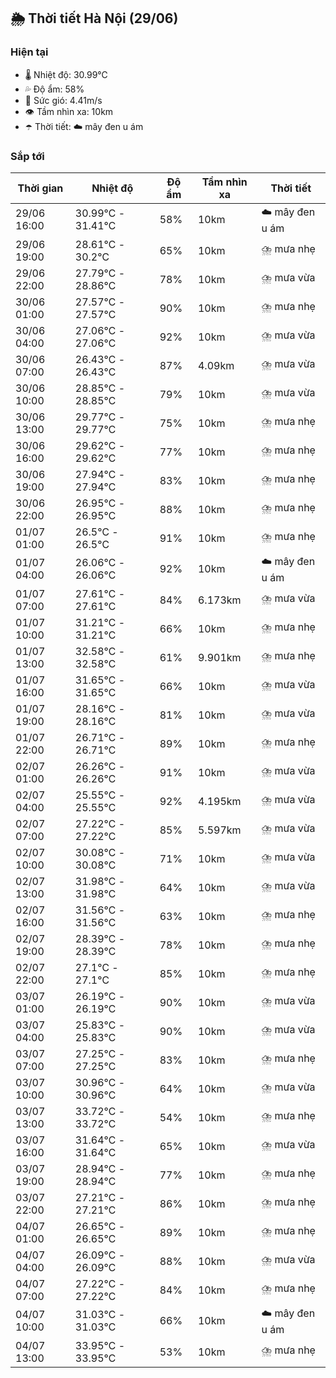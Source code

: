 ## 🌦️ Thời tiết Hà Nội (29/06)

### Hiện tại

- 🌡️ Nhiệt độ: 30.99℃
- 💦 Độ ẩm: 58%
- 💨 Sức gió: 4.41m/s
- 👁️ Tầm nhìn xa: 10km
- ☂️ Thời tiết: ☁️ mây đen u ám

### Sắp tới

| Thời gian | Nhiệt độ | Độ ẩm | Tầm nhìn xa | Thời tiết |
| --- | --- | --- | --- | --- |
| 29/06 16:00 | 30.99℃ - 31.41℃ | 58% | 10km | ☁️ mây đen u ám |
| 29/06 19:00 | 28.61℃ - 30.2℃ | 65% | 10km | ⛈️ mưa nhẹ |
| 29/06 22:00 | 27.79℃ - 28.86℃ | 78% | 10km | ⛈️ mưa vừa |
| 30/06 01:00 | 27.57℃ - 27.57℃ | 90% | 10km | ⛈️ mưa nhẹ |
| 30/06 04:00 | 27.06℃ - 27.06℃ | 92% | 10km | ⛈️ mưa vừa |
| 30/06 07:00 | 26.43℃ - 26.43℃ | 87% | 4.09km | ⛈️ mưa vừa |
| 30/06 10:00 | 28.85℃ - 28.85℃ | 79% | 10km | ⛈️ mưa vừa |
| 30/06 13:00 | 29.77℃ - 29.77℃ | 75% | 10km | ⛈️ mưa nhẹ |
| 30/06 16:00 | 29.62℃ - 29.62℃ | 77% | 10km | ⛈️ mưa nhẹ |
| 30/06 19:00 | 27.94℃ - 27.94℃ | 83% | 10km | ⛈️ mưa nhẹ |
| 30/06 22:00 | 26.95℃ - 26.95℃ | 88% | 10km | ⛈️ mưa nhẹ |
| 01/07 01:00 | 26.5℃ - 26.5℃ | 91% | 10km | ⛈️ mưa nhẹ |
| 01/07 04:00 | 26.06℃ - 26.06℃ | 92% | 10km | ☁️ mây đen u ám |
| 01/07 07:00 | 27.61℃ - 27.61℃ | 84% | 6.173km | ⛈️ mưa vừa |
| 01/07 10:00 | 31.21℃ - 31.21℃ | 66% | 10km | ⛈️ mưa nhẹ |
| 01/07 13:00 | 32.58℃ - 32.58℃ | 61% | 9.901km | ⛈️ mưa nhẹ |
| 01/07 16:00 | 31.65℃ - 31.65℃ | 66% | 10km | ⛈️ mưa vừa |
| 01/07 19:00 | 28.16℃ - 28.16℃ | 81% | 10km | ⛈️ mưa vừa |
| 01/07 22:00 | 26.71℃ - 26.71℃ | 89% | 10km | ⛈️ mưa nhẹ |
| 02/07 01:00 | 26.26℃ - 26.26℃ | 91% | 10km | ⛈️ mưa vừa |
| 02/07 04:00 | 25.55℃ - 25.55℃ | 92% | 4.195km | ⛈️ mưa vừa |
| 02/07 07:00 | 27.22℃ - 27.22℃ | 85% | 5.597km | ⛈️ mưa vừa |
| 02/07 10:00 | 30.08℃ - 30.08℃ | 71% | 10km | ⛈️ mưa vừa |
| 02/07 13:00 | 31.98℃ - 31.98℃ | 64% | 10km | ⛈️ mưa vừa |
| 02/07 16:00 | 31.56℃ - 31.56℃ | 63% | 10km | ⛈️ mưa nhẹ |
| 02/07 19:00 | 28.39℃ - 28.39℃ | 78% | 10km | ⛈️ mưa nhẹ |
| 02/07 22:00 | 27.1℃ - 27.1℃ | 85% | 10km | ⛈️ mưa nhẹ |
| 03/07 01:00 | 26.19℃ - 26.19℃ | 90% | 10km | ⛈️ mưa vừa |
| 03/07 04:00 | 25.83℃ - 25.83℃ | 90% | 10km | ⛈️ mưa vừa |
| 03/07 07:00 | 27.25℃ - 27.25℃ | 83% | 10km | ⛈️ mưa nhẹ |
| 03/07 10:00 | 30.96℃ - 30.96℃ | 64% | 10km | ⛈️ mưa vừa |
| 03/07 13:00 | 33.72℃ - 33.72℃ | 54% | 10km | ⛈️ mưa nhẹ |
| 03/07 16:00 | 31.64℃ - 31.64℃ | 65% | 10km | ⛈️ mưa vừa |
| 03/07 19:00 | 28.94℃ - 28.94℃ | 77% | 10km | ⛈️ mưa nhẹ |
| 03/07 22:00 | 27.21℃ - 27.21℃ | 86% | 10km | ⛈️ mưa nhẹ |
| 04/07 01:00 | 26.65℃ - 26.65℃ | 89% | 10km | ⛈️ mưa nhẹ |
| 04/07 04:00 | 26.09℃ - 26.09℃ | 88% | 10km | ⛈️ mưa vừa |
| 04/07 07:00 | 27.22℃ - 27.22℃ | 84% | 10km | ⛈️ mưa nhẹ |
| 04/07 10:00 | 31.03℃ - 31.03℃ | 66% | 10km | ☁️ mây đen u ám |
| 04/07 13:00 | 33.95℃ - 33.95℃ | 53% | 10km | ⛈️ mưa nhẹ |
